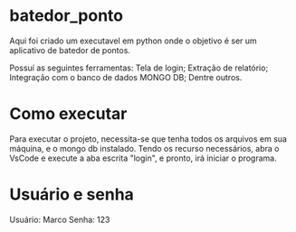 # batedor_ponto
Aqui foi criado um executavel em python onde o objetivo é ser um aplicativo de batedor de pontos.

Possuí as seguintes ferramentas: Tela de login; Extração de relatório; Integração com o banco de dados MONGO DB; Dentre outros.

# Como executar
Para executar o projeto, necessita-se que tenha todos os arquivos em sua máquina, e o mongo db instalado. Tendo os recurso necessários, abra o VsCode e execute a aba escrita "login", e pronto, irá iniciar o programa.

# Usuário e senha
Usuário: Marco Senha: 123	

